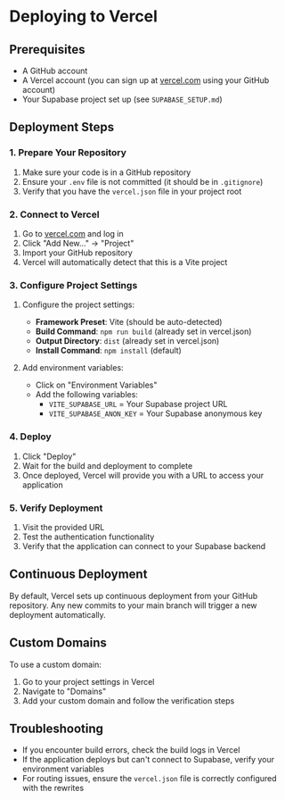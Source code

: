 # Deploying to Vercel

## Prerequisites

- A GitHub account
- A Vercel account (you can sign up at [vercel.com](https://vercel.com) using your GitHub account)
- Your Supabase project set up (see `SUPABASE_SETUP.md`)

## Deployment Steps

### 1. Prepare Your Repository

1. Make sure your code is in a GitHub repository
2. Ensure your `.env` file is not committed (it should be in `.gitignore`)
3. Verify that you have the `vercel.json` file in your project root

### 2. Connect to Vercel

1. Go to [vercel.com](https://vercel.com) and log in
2. Click "Add New..." → "Project"
3. Import your GitHub repository
4. Vercel will automatically detect that this is a Vite project

### 3. Configure Project Settings

1. Configure the project settings:
   - **Framework Preset**: Vite (should be auto-detected)
   - **Build Command**: `npm run build` (already set in vercel.json)
   - **Output Directory**: `dist` (already set in vercel.json)
   - **Install Command**: `npm install` (default)

2. Add environment variables:
   - Click on "Environment Variables"
   - Add the following variables:
     - `VITE_SUPABASE_URL` = Your Supabase project URL
     - `VITE_SUPABASE_ANON_KEY` = Your Supabase anonymous key

### 4. Deploy

1. Click "Deploy"
2. Wait for the build and deployment to complete
3. Once deployed, Vercel will provide you with a URL to access your application

### 5. Verify Deployment

1. Visit the provided URL
2. Test the authentication functionality
3. Verify that the application can connect to your Supabase backend

## Continuous Deployment

By default, Vercel sets up continuous deployment from your GitHub repository. Any new commits to your main branch will trigger a new deployment automatically.

## Custom Domains

To use a custom domain:

1. Go to your project settings in Vercel
2. Navigate to "Domains"
3. Add your custom domain and follow the verification steps

## Troubleshooting

- If you encounter build errors, check the build logs in Vercel
- If the application deploys but can't connect to Supabase, verify your environment variables
- For routing issues, ensure the `vercel.json` file is correctly configured with the rewrites